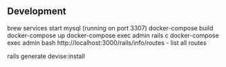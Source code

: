 ## Development
brew services start mysql (running on port 3307)
docker-compose build
docker-compose up
docker-compose exec admin rails c
docker-compose exec admin bash
http://localhost:3000/rails/info/routes - list all routes

rails generate devise:install
